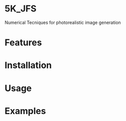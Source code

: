 # 5K_JFS
Numerical Tecniques for photorealistic image generation

# Features

# Installation

# Usage

# Examples
